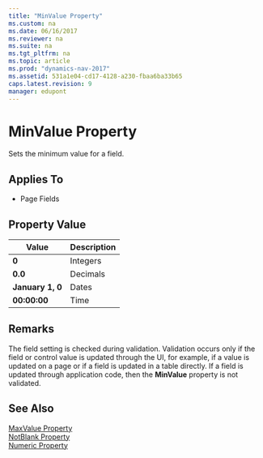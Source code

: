 ```yaml
---
title: "MinValue Property"
ms.custom: na
ms.date: 06/16/2017
ms.reviewer: na
ms.suite: na
ms.tgt_pltfrm: na
ms.topic: article
ms.prod: "dynamics-nav-2017"
ms.assetid: 531a1e04-cd17-4128-a230-fbaa6ba33b65
caps.latest.revision: 9
manager: edupont
---
```

# MinValue Property
Sets the minimum value for a field.  
  
## Applies To  
  
-   Page Fields  
  
## Property Value  
  
|**Value**|**Description**|  
|---------------|---------------------|  
|**0**|Integers|  
|**0.0**|Decimals|  
|**January 1, 0**|Dates|  
|**00:00:00**|Time|  
  
## Remarks  
 The field setting is checked during validation. Validation occurs only if the field or control value is updated through the UI, for example, if a value is updated on a page or if a field is updated in a table directly. If a field is updated through application code, then the **MinValue** property is not validated.  
  
## See Also  
 [MaxValue Property](devenv-maxvalue-property.md)   
 [NotBlank Property](devenv-notblank-property.md)   
 [Numeric Property](devenv-numeric-property.md)